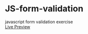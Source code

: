 # JS-form-validation
javascript form validation exercise  
[Live Preview](https://basementwoodworker.github.io/JS-form-validation)
